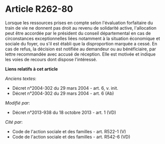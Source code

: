# Article R262-80

Lorsque les ressources prises en compte selon l'évaluation forfaitaire du train de vie ne donnent pas droit au revenu de
solidarité active, l'allocation peut être accordée par le président du conseil départemental en cas de circonstances
exceptionnelles liées notamment à la situation économique et sociale du foyer, ou s'il est établi que la disproportion
marquée a cessé. En cas de refus, la décision est notifiée au demandeur ou au bénéficiaire, par lettre recommandée avec
accusé de réception. Elle est motivée et indique les voies de recours dont dispose l'intéressé.

**Liens relatifs à cet article**

_Anciens textes_:

  - Décret n°2004-302 du 29 mars 2004 - art. 6, v. init.
  - Décret n°2004-302 du 29 mars 2004 - art. 6 (Ab)

_Modifié par_:

  - Décret n°2013-938 du 18 octobre 2013 - art. 1 (VD)

_Cité par_:

  - Code de l'action sociale et des familles - art. R522-1 (V)
  - Code de l'action sociale et des familles - art. R542-6 (VD)
